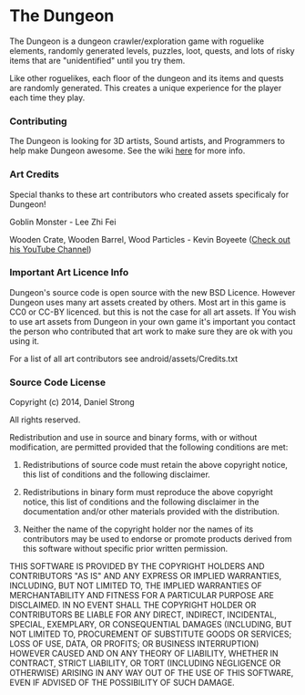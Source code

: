 # The Dungeon


The Dungeon is a dungeon crawler/exploration game with roguelike elements, randomly generated levels, puzzles, loot, quests, and lots of risky items that are "unidentified" until you try them.

Like other roguelikes, each floor of the dungeon and its items and quests are randomly generated.  This creates a unique experience for the player each time they play.

### Contributing

The Dungeon is looking for 3D artists, Sound artists, and Programmers to help make Dungeon awesome. See the wiki [here](https://github.com/ASneakyFox/Dungeon/wiki/1.-Contributing) for more info.

### Art Credits

Special thanks to these art contributors who created assets specificaly for Dungeon!

Goblin Monster - Lee Zhi Fei

Wooden Crate, Wooden Barrel, Wood Particles - Kevin Boyeete ([Check out his YouTube Channel](https://www.youtube.com/channel/UC5EmESk342x3tt2lHvnGOEQ))

### Important Art Licence Info

Dungeon's source code is open source with the new BSD Licence. However Dungeon uses many art assets created by others. Most art
in this game is CC0 or CC-BY licenced.  but this is not the case for all art assets. If You wish to use art assets from Dungeon in your own game
it's important you contact the person who contributed that art work to make sure they are ok with you using it.

For a list of all art contributors see android/assets/Credits.txt

### Source Code License

Copyright (c) 2014, Daniel Strong

All rights reserved.

Redistribution and use in source and binary forms, with or without modification, are permitted provided that the following conditions are met:

1. Redistributions of source code must retain the above copyright notice, this list of conditions and the following disclaimer.

2. Redistributions in binary form must reproduce the above copyright notice, this list of conditions and the following disclaimer in the documentation and/or other materials provided with the distribution.

3. Neither the name of the copyright holder nor the names of its contributors may be used to endorse or promote products derived from this software without specific prior written permission.

THIS SOFTWARE IS PROVIDED BY THE COPYRIGHT HOLDERS AND CONTRIBUTORS "AS IS" AND ANY EXPRESS OR IMPLIED WARRANTIES, INCLUDING, BUT NOT LIMITED TO, THE IMPLIED WARRANTIES OF MERCHANTABILITY AND FITNESS FOR A PARTICULAR PURPOSE ARE DISCLAIMED. IN NO EVENT SHALL THE COPYRIGHT HOLDER OR CONTRIBUTORS BE LIABLE FOR ANY DIRECT, INDIRECT, INCIDENTAL, SPECIAL, EXEMPLARY, OR CONSEQUENTIAL DAMAGES (INCLUDING, BUT NOT LIMITED TO, PROCUREMENT OF SUBSTITUTE GOODS OR SERVICES; LOSS OF USE, DATA, OR PROFITS; OR BUSINESS INTERRUPTION) HOWEVER CAUSED AND ON ANY THEORY OF LIABILITY, WHETHER IN CONTRACT, STRICT LIABILITY, OR TORT (INCLUDING NEGLIGENCE OR OTHERWISE) ARISING IN ANY WAY OUT OF THE USE OF THIS SOFTWARE, EVEN IF ADVISED OF THE POSSIBILITY OF SUCH DAMAGE.

